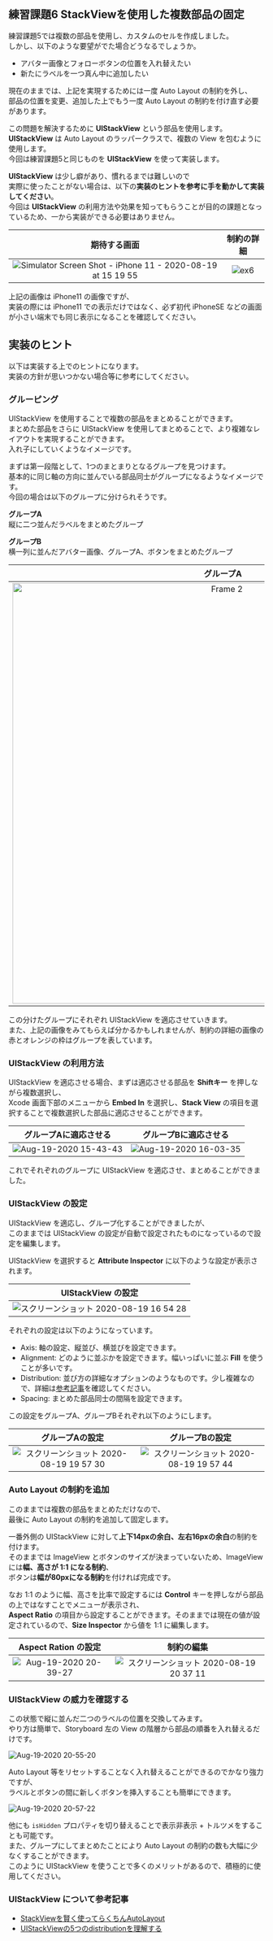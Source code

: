 ## 練習課題6 StackViewを使用した複数部品の固定

練習課題5では複数の部品を使用し、カスタムのセルを作成しました。  
しかし、以下のような要望がでた場合どうなるでしょうか。

- アバター画像とフォローボタンの位置を入れ替えたい
- 新たにラベルを一つ真ん中に追加したい

現在のままでは、上記を実現するためには一度 Auto Layout の制約を外し、  
部品の位置を変更、追加した上でもう一度 Auto Layout の制約を付け直す必要があります。  

この問題を解決するために **UIStackView** という部品を使用します。  
**UIStackView** は Auto Layout のラッパークラスで、複数の View を包むように使用します。  
今回は練習課題5と同じものを **UIStackView** を使って実装します。

**UIStackView** は少し癖があり、慣れるまでは難しいので  
実際に使ったことがない場合は、以下の**実装のヒントを参考に手を動かして実装してください**。  
今回は **UIStackView** の利用方法や効果を知ってもらうことが目的の課題となっているため、一から実装ができる必要はありません。

| 期待する画面 | 制約の詳細 |
| :--------: | :------: |
| ![Simulator Screen Shot - iPhone 11 - 2020-08-19 at 15 19 55](https://user-images.githubusercontent.com/31949692/90599297-8b804100-e22f-11ea-9b4a-e83337f85531.png) | ![ex6](https://user-images.githubusercontent.com/31949692/90626526-09574300-e256-11ea-90da-65a461735f08.png) |

上記の画像は iPhone11 の画像ですが、  
実装の際には iPhone11 での表示だけではなく、必ず初代 iPhoneSE などの画面が小さい端末でも同じ表示になることを確認してください。

## 実装のヒント

以下は実装する上でのヒントになります。  
実装の方針が思いつかない場合等に参考にしてください。

### グルーピング

UIStackView を使用することで複数の部品をまとめることができます。  
まとめた部品をさらに UIStackView を使用してまとめることで、より複雑なレイアウトを実現することができます。  
入れ子にしていくようなイメージです。

まずは第一段階として、1つのまとまりとなるグループを見つけます。  
基本的に同じ軸の方向に並んでいる部品同士がグループになるようなイメージです。  
今回の場合は以下のグループに分けられそうです。

**グループA**  
縦に二つ並んだラベルをまとめたグループ

**グループB**  
横一列に並んだアバター画像、グループA、ボタンをまとめたグループ

| グループA | グループB |
| :--------: | :------: |
| <img width="828" alt="Frame 2" src="https://user-images.githubusercontent.com/31949692/90602541-e4060d00-e234-11ea-9404-eacb0ba26dda.png"> | <img width="828" alt="Frame 3" src="https://user-images.githubusercontent.com/31949692/90602569-eff1cf00-e234-11ea-82ab-5caef83174b1.png"> |

この分けたグループにそれぞれ UIStackView を適応させていきます。  
また、上記の画像をみてもらえば分かるかもしれませんが、制約の詳細の画像の赤とオレンジの枠はグループを表しています。

### UIStackView の利用方法

UIStackView を適応させる場合、まずは適応させる部品を **Shiftキー** を押しながら複数選択し、  
Xcode 画面下部のメニューから **Embed In** を選択し、**Stack View** の項目を選択することで複数選択した部品に適応させることができます。

| グループAに適応させる | グループBに適応させる |
| :----------------: | :---------------: |
| ![Aug-19-2020 15-43-43](https://user-images.githubusercontent.com/31949692/90601285-ed8e7580-e232-11ea-9f25-b8c638ec2fe7.gif) | ![Aug-19-2020 16-03-35](https://user-images.githubusercontent.com/31949692/90603025-9342e400-e235-11ea-8764-978b142ff243.gif) |

これでそれぞれのグループに UIStackView を適応させ、まとめることができました。

### UIStackView の設定

UIStackView を適応し、グループ化することができましたが、  
このままでは UIStackView の設定が自動で設定されたものになっているので設定を編集します。

UIStackView を選択すると **Attribute Inspector** に以下のような設定が表示されます。

| UIStackView の設定  |
| :----------------: |
| ![スクリーンショット 2020-08-19 16 54 28](https://user-images.githubusercontent.com/31949692/90607785-ac02c800-e23c-11ea-959b-8e8e2118b70f.png) |

それぞれの設定は以下のようになっています。

- Axis: 軸の設定、縦並び、横並びを設定できます。
- Alignment: どのように並ぶかを設定できます。幅いっぱいに並ぶ **Fill** を使うことが多いです。
- Distribution: 並び方の詳細なオプションのようなものです。少し複雑なので、詳細は[参考記事](https://qiita.com/taka1068/items/69273f05d34cfbeb3679)を確認してください。
- Spacing: まとめた部品同士の間隔を設定できます。

この設定をグループA、グループBそれぞれ以下のようにします。

| グループAの設定 | グループBの設定 |
| :----------: | :-----------: |
| ![スクリーンショット 2020-08-19 19 57 30](https://user-images.githubusercontent.com/31949692/90626828-5dfabe00-e256-11ea-8ca9-35451f4f8152.png) | ![スクリーンショット 2020-08-19 19 57 44](https://user-images.githubusercontent.com/31949692/90626881-694de980-e256-11ea-81b5-3a9d22bbcfbc.png) |

### Auto Layout の制約を追加

このままでは複数の部品をまとめただけなので、  
最後に Auto Layout の制約を追加して固定します。

一番外側の UIStackView に対して**上下14pxの余白、左右16pxの余白**の制約を付けます。  
そのままでは ImageView とボタンのサイズが決まっていないため、ImageView には**幅、高さが 1:1 になる制約**、  
ボタンは**幅が80pxになる制約**を付ければ完成です。

なお 1:1 のように幅、高さを比率で設定するには **Control** キーを押しながら部品の上ではなすことでメニューが表示され、  
**Aspect Ratio** の項目から設定することができます。そのままでは現在の値が設定されているので、**Size Inspector** から値を 1:1 に編集します。

| Aspect Ration の設定 | 制約の編集 |
| :-----------------: | :------: |
| ![Aug-19-2020 20-39-27](https://user-images.githubusercontent.com/31949692/90630703-7d94e500-e25c-11ea-8149-243f897d2cda.gif) | ![スクリーンショット 2020-08-19 20 37 11](https://user-images.githubusercontent.com/31949692/90630758-91404b80-e25c-11ea-860c-4980c5f9ae0e.png) |

### UIStackView の威力を確認する

この状態で縦に並んだ二つのラベルの位置を交換してみます。  
やり方は簡単で、Storyboard 左の View の階層から部品の順番を入れ替えるだけです。

![Aug-19-2020 20-55-20](https://user-images.githubusercontent.com/31949692/90631802-56d7ae00-e25e-11ea-9012-312856723967.gif)

Auto Layout 等をリセットすることなく入れ替えることができるのでかなり強力ですが、  
ラベルとボタンの間に新しくボタンを挿入することも簡単にできます。

![Aug-19-2020 20-57-22](https://user-images.githubusercontent.com/31949692/90631979-9b634980-e25e-11ea-8b33-7f79e567e009.gif)

他にも `isHidden` プロパティを切り替えることで表示非表示 + トルツメをすることも可能です。  
また、グループにしてまとめたことにより Auto Layout の制約の数も大幅に少なくすることができます。  
このように UIStackView を使うことで多くのメリットがあるので、積極的に使用してください。

### UIStackView について参考記事

- [StackViewを賢く使ってらくちんAutoLayout](https://qiita.com/yucovin/items/ff58fcbd60ca81de77cb)
- [UIStackViewの5つのdistributionを理解する](https://qiita.com/taka1068/items/69273f05d34cfbeb3679)